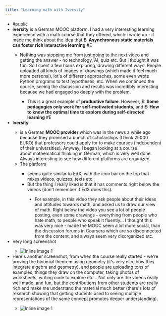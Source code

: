 ```yaml
---
title: "Learning math with Iversity"
---
```


- #public<span id='vO5rik39v'/>
- **Iversity** is a German MOOC platform. I had a very interesting learning experience with a math course that they offered, which I wrote up - it made me think about the idea that **E: Asynchronous static materials can foster rich interactive learning** #E<span id='RrkMdslW7'/>
    - Nothing was stopping me from just going to the next video and getting the answer - no technology, AI, quiz etc. But I thought it was fun. So I spent a few hours exploring, drawing different ways. People uploaded all kinds of images of drawings (which made it feel much more personal), lot's of different approaches, some even wrote Python programs to test hypotheses, etc. When we continued the course, seeing the discussion and results was incredibly interesting because we had engaged so deeply with the problem.<span id='UXdcy5M6v'/>
        - This is a great example of **productive failure**. However, **E: Some pedagogies only work for self-motivated students**, and **E: How to know the optimal time to explore during self-directed learning** #E<span id='Oftb5Kkq9'/>
- **Iversity**<span id='CVD92yzHb'/>
    - is a German **MOOC provider** which was in the news a while ago because they promised a bunch of scholarships (I think 25000 EURO) that professors could apply for to make courses (independent of their universities). Anyway, I began looking at a course about mathematical thinking in German, which is very well done. Always interesting to see how different platforms are organized.<span id='vuhz32Wt8'/>
    - The platform<span id='dHPn6CjDX'/>
        - seems quite similar to EdX, with the icon bar on the top that mixes videos, quizzes, texts etc.<span id='0aL4CRpmM'/>
        - But the thing I really liked is that it has comments right below the videos (don't remember if EdX does this).<span id='5__JbCsH-'/>
            - For example, in this video they ask people about their ideas and attitudes towards math, and asked us to draw our view of math. Right below the video you see a lot of people posting, even some drawings - everything from people who hate math, to people who speak it fluently... I thought this was very nice - made the MOOC seem a lot more social, than the discussion forums in Coursera which are so disconnected from the content, and always seem very disorganized etc.<span id='YqhlU1y7F'/>
- Very long screenshot<span id='GNzQGhdKb'/>
    - ![Inline image 1](https://mail.google.com/mail/u/0?ui=2&ik=a81e96087f&attid=0.1&permmsgid=msg-f:1452507912633295585&th=1428584035f3a2e1&view=fimg&sz=s0-l75-ft&attbid=ANGjdJ_hUqSmau9rXXdCYZ9ie0RgWRsvJW20mZyqIauzVm7b8arIJxMySs9BBe22zIsdX-f4NzLnflAz40l71jeieUkazVqfLD1oXi6gMVPuTd2F6_iz-38QPsYFvSo&disp=emb&realattid=ii_142857ffe633fdb2)<span id='Z72rSh864'/>
- Here's another screenshot, from when the course really started - we're proving the binomial theorem using geometry (it's very nice how they integrate algebra and geometry), and people are uploading tons of examples, things they draw on the computer, taking photos of worksheets, writing code to explore etc... Not only are the videos really well made, and fun, but the contributions from other students are really rich and make me understand the material much better (there's lots of research showing that getting students used to seeing multiple representations of the same concept promotes deeper understanding).<span id='Lrk6g-n17'/>
    - ![Inline image 1](https://mail.google.com/mail/u/0?ui=2&ik=a81e96087f&attid=0.1&permmsgid=msg-f:1452512807995698982&th=14285cb40049ef26&view=fimg&sz=s0-l75-ft&attbid=ANGjdJ9X7Qcpw04tL3C3JFrmA8jxRD0wsvw5oZM110WxDYs_Hf3nJpLa9YEe1_k-G3Plj8UV-XUW9MdxRoX1hkV3eCckHV_6nJbqinuX_bM7MEz7b0YEU6ZMFp_IjMc&disp=emb&realattid=ii_14285ca3e5a222e8)<span id='VEJovGuoY'/>

